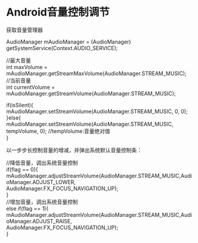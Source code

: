 # Android音量控制调节 #

获取音量管理器

AudioManager mAudioManager = (AudioManager) getSystemService(Context.AUDIO_SERVICE);

//最大音量    
int maxVolume = mAudioManager.getStreamMaxVolume(AudioManager.STREAM_MUSIC);    
//当前音量    
int currentVolume = mAudioManager.getStreamVolume(AudioManager.STREAM_MUSIC); 


if(isSilent){    
  mAudioManager.setStreamVolume(AudioManager.STREAM_MUSIC, 0, 0);    
}else{    
  mAudioManager.setStreamVolume(AudioManager.STREAM_MUSIC, tempVolume, 0); //tempVolume:音量绝对值    
}  

 以一步步长控制音量的增减，并弹出系统默认音量控制条：

//降低音量，调出系统音量控制    
if(flag == 0){    
  mAudioManager.adjustStreamVolume(AudioManager.STREAM_MUSIC,AudioManager.ADJUST_LOWER,    
                            AudioManager.FX_FOCUS_NAVIGATION_UP);    
}    
//增加音量，调出系统音量控制    
else if(flag == 1){    
  mAudioManager.adjustStreamVolume(AudioManager.STREAM_MUSIC,AudioManager.ADJUST_RAISE,    
                            AudioManager.FX_FOCUS_NAVIGATION_UP);    
} 